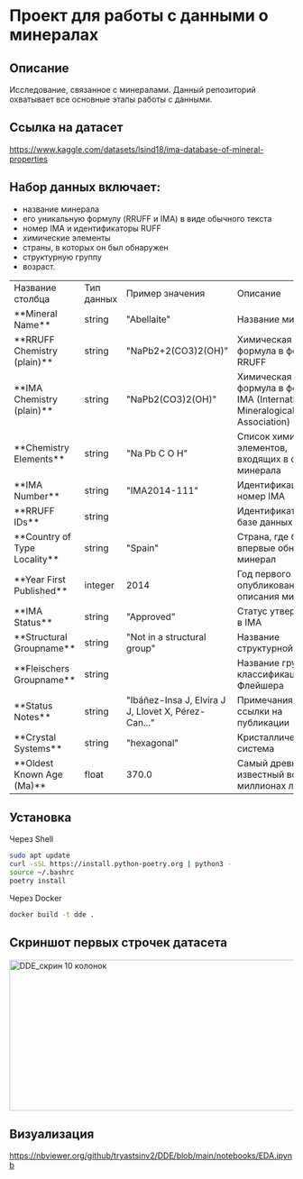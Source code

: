# Проект для работы с данными о минералах

## Описание

Исследование, связанное с минералами. Данный репозиторий охватывает все основные этапы работы с данными.

## Ссылка на датасет
https://www.kaggle.com/datasets/lsind18/ima-database-of-mineral-properties

## Набор данных включает:
- название минерала
- его уникальную формулу (RRUFF и IMA) в виде обычного текста
- номер IMA и идентификаторы RUFF
- химические элементы
- страны, в которых он был обнаружен
- структурную группу
- возраст.

<table>
    <tr>
        <td>Название столбца</td>
        <td>Тип данных</td>
        <td>Пример значения</td>
        <td>Описание</td>
    </tr>
    <tr>
        <td>**Mineral Name**</td>
        <td>string</td>
        <td>"Abellaite"</td>
        <td>Название минерала</td>
    </tr>
    <tr>
        <td> **RRUFF Chemistry (plain)** </td>
        <td>string</td>
        <td>"NaPb2+2(CO3)2(OH)"</td>
        <td>Химическая формула в формате RRUFF</td>
    </tr>
    <tr>
        <td> **IMA Chemistry (plain)** </td>
        <td>string</td>
        <td>"NaPb2(CO3)2(OH)"</td>
        <td>Химическая формула в формате IMA (International Mineralogical Association)</td>
    </tr>
    <tr>
        <td> **Chemistry Elements** </td>
        <td>string</td>
        <td>"Na Pb C O H"</td>
        <td>Список химических элементов, входящих в состав минерала</td>
    </tr>
    <tr>
        <td>  **IMA Number**  </td>
        <td>string</td>
        <td>"IMA2014-111"</td>
        <td>Идентификационный номер IMA</td>
    </tr>
    <tr>
        <td>   **RRUFF IDs**   </td>
        <td>string</td>
        <td></td>
        <td>Идентификаторы в базе данных RRUFF</td>
    </tr>
    <tr>
        <td>   **Country of Type Locality**   </td>
        <td>string</td>
        <td>"Spain"</td>
        <td>Страна, где был впервые обнаружен минерал</td>
    </tr>
    <tr>
        <td>   **Year First Published**   </td>
        <td>integer</td>
        <td>2014</td>
        <td>Год первого опубликования описания минерала</td>
    </tr>
    <tr>
        <td>    **IMA Status**    </td>
        <td>string</td>
        <td>"Approved"</td>
        <td>Статус утверждения в IMA</td>
    </tr>
    <tr>
        <td>    **Structural Groupname**    </td>
        <td>string</td>
        <td>"Not in a structural group"</td>
        <td>Название структурной группы</td>
    </tr>
    <tr>
        <td>    **Fleischers Groupname**    </td>
        <td>string</td>
        <td></td>
        <td>Название группы по классификации Флейшера</td>
    </tr>
    <tr>
        <td>    **Status Notes**     </td>
        <td>string</td>
        <td>"Ibáñez-Insa J, Elvira J J, Llovet X, Pérez-Can..."</td>
        <td>Примечания и ссылки на публикации</td>
    </tr>
    <tr>
        <td>     **Crystal Systems**      </td>
        <td>string</td>
        <td>"hexagonal"</td>
        <td>Кристаллическая система</td>
    </tr>
    <tr>
        <td>     **Oldest Known Age (Ma)**       </td>
        <td>float</td>
        <td>370.0</td>
        <td>Самый древний известный возраст в миллионах лет</td>
    </tr>
</table>

## Установка
Через Shell
```bash
sudo apt update
curl -sSL https://install.python-poetry.org | python3 -
source ~/.bashrc
poetry install
```

Через Docker
```bash
docker build -t dde .
```

## Скриншот первых строчек датасета
<img width="1181" height="268" alt="DDE_скрин 10 колонок" src="https://github.com/user-attachments/assets/a33c3558-dc4a-4b69-9477-6a0c1c6106b9" />

## Визуализация
https://nbviewer.org/github/tryastsinv2/DDE/blob/main/notebooks/EDA.ipynb
